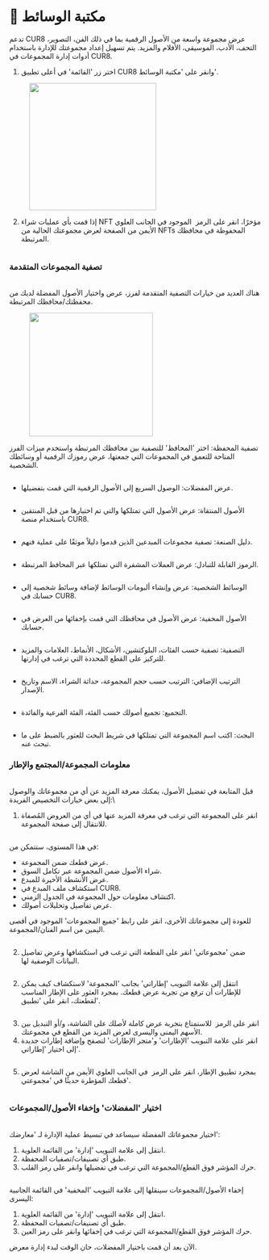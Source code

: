 # 🎨 مكتبة الوسائط

تدعم CUR8 عرض مجموعة واسعة من الأصول الرقمية بما في ذلك الفن، التصوير، التحف، الأدب، الموسيقى، الأفلام والمزيد. يتم تسهيل إعداد مجموعتك للإدارة باستخدام أدوات إدارة المجموعات في CUR8. &#x20;

1. اختر زر 'القائمة' في أعلى تطبيق CUR8 وانقر على 'مكتبة الوسائط'.

<figure><img src="../.gitbook/assets/Screenshot 2025-01-13 at 13.23.32.png" alt="" width="252"><figcaption></figcaption></figure>

2. إذا قمت بأي عمليات شراء NFT مؤخرًا، انقر على الرمز <img src="../.gitbook/assets/Screenshot 2024-04-11 at 12.08.45.png" alt="" data-size="line"> الموجود في الجانب العلوي الأيمن من الصفحة لعرض مجموعتك الحالية من NFTs المحفوظة في محافظك المرتبطة.

<figure><img src="../.gitbook/assets/Screenshot 2025-01-03 at 09.32.21.png" alt=""><figcaption></figcaption></figure>

### تصفية المجموعات المتقدمة &#x20;

\
هناك العديد من خيارات التصفية المتقدمة لفرز، عرض واختيار الأصول المفضلة لديك من محفظتك/محافظك المرتبطة.

<figure><img src="../.gitbook/assets/Screenshot 2025-01-03 at 09.33.38.png" alt="" width="245"><figcaption></figcaption></figure>

تصفية المحفظة: اختر 'المحافظ' للتصفية بين محافظك المرتبطة واستخدم ميزات الفرز المتاحة للتعمق في المجموعات التي جمعتها، عرض رموزك الرقمية أو وسائطك الشخصية.

<figure><img src="../.gitbook/assets/Screenshot 2025-01-03 at 09.35.06.png" alt=""><figcaption></figcaption></figure>

* عرض المفضلات: الوصول السريع إلى الأصول الرقمية التي قمت بتفضيلها.

<figure><img src="../.gitbook/assets/Screenshot 2025-01-03 at 09.38.17.png" alt=""><figcaption></figcaption></figure>

* الأصول المنتقاة: عرض الأصول التي تمتلكها والتي تم اختيارها من قبل المنتقين باستخدام منصة CUR8.

<figure><img src="../.gitbook/assets/Screenshot 2025-01-03 at 09.44.25.png" alt=""><figcaption></figcaption></figure>

* دليل الصنعة: تصفية مجموعات المبدعين الذين قدموا دليلاً موثقًا على عملية فنهم.

<figure><img src="../.gitbook/assets/Screenshot 2025-01-03 at 09.45.35.png" alt=""><figcaption></figcaption></figure>

* الرموز القابلة للتبادل: عرض العملات المشفرة التي تمتلكها عبر المحافظ المرتبطة.

<figure><img src="../.gitbook/assets/Screenshot 2025-01-03 at 09.47.03.png" alt=""><figcaption></figcaption></figure>

* الوسائط الشخصية: عرض وإنشاء ألبومات الوسائط لإضافة وسائط شخصية إلى حسابك في CUR8.

<figure><img src="../.gitbook/assets/Screenshot 2025-01-03 at 09.50.47.png" alt=""><figcaption></figcaption></figure>

* الأصول المخفية: عرض الأصول في محافظك التي قمت بإخفائها من العرض في حسابك.&#x20;

<figure><img src="../.gitbook/assets/Screenshot 2025-01-03 at 09.51.33.png" alt=""><figcaption></figcaption></figure>

* التصفية: تصفية حسب الفئات، البلوكتشين، الأشكال، الأنماط، العلامات والمزيد للتركيز على القطع المحددة التي ترغب في إدارتها.

<figure><img src="../.gitbook/assets/Screenshot 2025-01-03 at 09.53.19.png" alt=""><figcaption></figcaption></figure>

* الترتيب الإضافي: الترتيب حسب حجم المجموعة، حداثة الشراء، الاسم وتاريخ الإصدار.

<figure><img src="../.gitbook/assets/Screenshot 2025-01-03 at 09.54.12.png" alt=""><figcaption></figcaption></figure>

* التجميع: تجميع أصولك حسب الفئة، الفئة الفرعية والفائدة. &#x20;

<figure><img src="../.gitbook/assets/Screenshot 2025-01-03 at 09.56.09.png" alt=""><figcaption></figcaption></figure>

* البحث: اكتب اسم المجموعة التي تمتلكها في شريط البحث للعثور بالضبط على ما تبحث عنه.

### معلومات المجموعة/المجتمع والإطار

\
قبل المتابعة في تفضيل الأصول، يمكنك معرفة المزيد عن أي من مجموعاتك والوصول إلى بعض خيارات التخصيص الفريدة:\

1. انقر على المجموعة التي ترغب في معرفة المزيد عنها في أي من العروض المُصفاة للانتقال إلى صفحة المجموعة.

<figure><img src="../.gitbook/assets/Screenshot 2025-01-03 at 10.00.13.png" alt=""><figcaption></figcaption></figure>

في هذا المستوى، ستتمكن من:

* عرض قطعك ضمن المجموعة.&#x20;
* شراء الأصول ضمن المجموعة عبر تكامل السوق.&#x20;
* عرض الأنشطة الأخيرة للمبدع.
* استكشاف ملف المبدع في CUR8.
* اكتشاف معلومات حول المجموعة في الجدول الزمني.
* عرض تفاصيل وتحليلات أصولك.

للعودة إلى مجموعاتك الأخرى، انقر على رابط 'جميع المجموعات' الموجود في أقصى اليمين من اسم الفنان/المجموعة.&#x20;

<figure><img src="../.gitbook/assets/Screenshot 2025-01-03 at 10.04.03.png" alt=""><figcaption></figcaption></figure>

2. ضمن 'مجموعاتي' انقر على القطعة التي ترغب في استكشافها وعرض تفاصيل البيانات الوصفية لها.

<figure><img src="../.gitbook/assets/Screenshot 2025-01-03 at 10.08.29.png" alt=""><figcaption></figcaption></figure>

2. انتقل إلى علامة التبويب 'إطاراتي' بجانب 'المجموعة' لاستكشاف كيف يمكن للإطارات أن ترفع من تجربة عرض قطعك. بمجرد العثور على الإطار المناسب لقطعتك، انقر على 'تطبيق'.

<figure><img src="../.gitbook/assets/Screenshot 2025-01-03 at 10.09.50.png" alt=""><figcaption></figcaption></figure>

3. انقر على الرمز <img src="../.gitbook/assets/Screenshot 2024-04-10 at 11.29.17.png" alt="" data-size="line"> للاستمتاع بتجربة عرض كاملة لأصلك على الشاشة، و/أو التبديل بين الأسهم اليمنى واليسرى لعرض المزيد من القطع في مجموعتك.
4. انقر على علامة التبويب 'الإطارات' و'متجر الإطارات' لتصفح وإضافة إطارات جديدة إلى اختيار 'إطاراتي'.

<figure><img src="../.gitbook/assets/Screenshot 2025-01-03 at 10.36.08.png" alt=""><figcaption></figcaption></figure>

5. بمجرد تطبيق الإطار، انقر على الرمز <img src="../.gitbook/assets/Screenshot 2024-04-12 at 07.54.32.png" alt="" data-size="line"> في الجانب العلوي الأيمن من الشاشة لعرض قطعك المؤطرة حديثًا في 'مجموعتي'.

<figure><img src="../.gitbook/assets/Screenshot 2025-01-03 at 10.37.16.png" alt=""><figcaption></figcaption></figure>

### اختيار 'المفضلات' وإخفاء الأصول/المجموعات

\
اختيار مجموعاتك المفضلة سيساعد في تبسيط عملية الإدارة لـ 'معارضك':

1. انتقل إلى علامة التبويب 'إدارة' من القائمة العلوية.&#x20;
2. طبق أي تصنيفات/تصفيات المحفظة.
3. حرك المؤشر فوق القطع/المجموعة التي ترغب في تفضيلها وانقر على رمز القلب.

<figure><img src="../.gitbook/assets/Screenshot 2025-01-03 at 10.39.38.png" alt=""><figcaption></figcaption></figure>

إخفاء الأصول/المجموعات سينقلها إلى علامة التبويب 'المخفية' في القائمة الجانبية اليسرى:

1. انتقل إلى علامة التبويب 'إدارة' من القائمة العلوية.&#x20;
2. طبق أي تصنيفات/تصفيات المحفظة.
3. حرك المؤشر فوق القطع/المجموعة التي ترغب في إخفائها وانقر على رمز العين.

الآن بعد أن قمت باختيار المفضلات، حان الوقت لبدء إدارة معرض.&#x20;